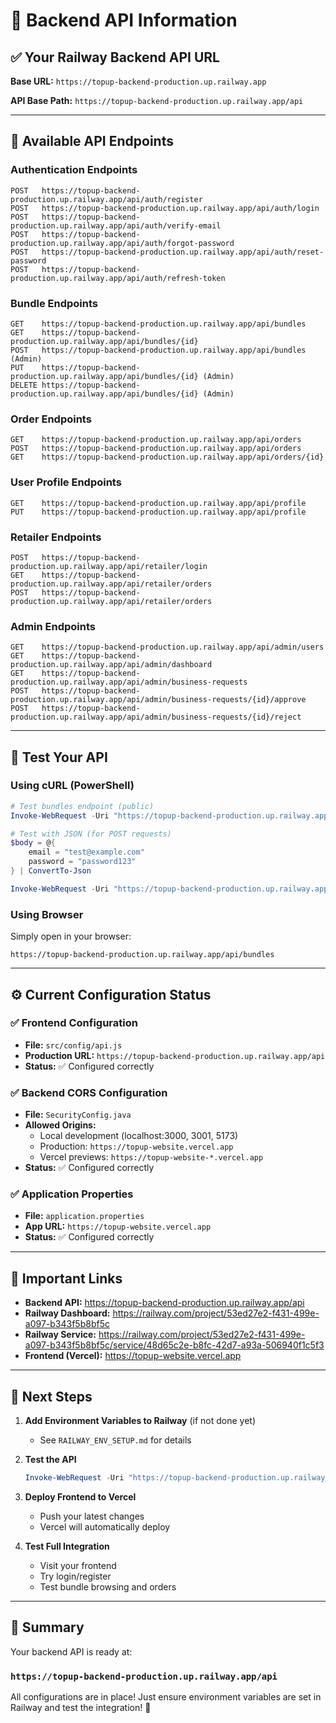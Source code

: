 # 🚀 Backend API Information

## ✅ Your Railway Backend API URL

**Base URL:** `https://topup-backend-production.up.railway.app`

**API Base Path:** `https://topup-backend-production.up.railway.app/api`

---

## 📡 Available API Endpoints

### Authentication Endpoints
```
POST   https://topup-backend-production.up.railway.app/api/auth/register
POST   https://topup-backend-production.up.railway.app/api/auth/login
POST   https://topup-backend-production.up.railway.app/api/auth/verify-email
POST   https://topup-backend-production.up.railway.app/api/auth/forgot-password
POST   https://topup-backend-production.up.railway.app/api/auth/reset-password
POST   https://topup-backend-production.up.railway.app/api/auth/refresh-token
```

### Bundle Endpoints
```
GET    https://topup-backend-production.up.railway.app/api/bundles
GET    https://topup-backend-production.up.railway.app/api/bundles/{id}
POST   https://topup-backend-production.up.railway.app/api/bundles (Admin)
PUT    https://topup-backend-production.up.railway.app/api/bundles/{id} (Admin)
DELETE https://topup-backend-production.up.railway.app/api/bundles/{id} (Admin)
```

### Order Endpoints
```
GET    https://topup-backend-production.up.railway.app/api/orders
POST   https://topup-backend-production.up.railway.app/api/orders
GET    https://topup-backend-production.up.railway.app/api/orders/{id}
```

### User Profile Endpoints
```
GET    https://topup-backend-production.up.railway.app/api/profile
PUT    https://topup-backend-production.up.railway.app/api/profile
```

### Retailer Endpoints
```
POST   https://topup-backend-production.up.railway.app/api/retailer/login
GET    https://topup-backend-production.up.railway.app/api/retailer/orders
POST   https://topup-backend-production.up.railway.app/api/retailer/orders
```

### Admin Endpoints
```
GET    https://topup-backend-production.up.railway.app/api/admin/users
GET    https://topup-backend-production.up.railway.app/api/admin/dashboard
GET    https://topup-backend-production.up.railway.app/api/admin/business-requests
POST   https://topup-backend-production.up.railway.app/api/admin/business-requests/{id}/approve
POST   https://topup-backend-production.up.railway.app/api/admin/business-requests/{id}/reject
```

---

## 🧪 Test Your API

### Using cURL (PowerShell)
```powershell
# Test bundles endpoint (public)
Invoke-WebRequest -Uri "https://topup-backend-production.up.railway.app/api/bundles" -Method GET

# Test with JSON (for POST requests)
$body = @{
    email = "test@example.com"
    password = "password123"
} | ConvertTo-Json

Invoke-WebRequest -Uri "https://topup-backend-production.up.railway.app/api/auth/login" -Method POST -Body $body -ContentType "application/json"
```

### Using Browser
Simply open in your browser:
```
https://topup-backend-production.up.railway.app/api/bundles
```

---

## ⚙️ Current Configuration Status

### ✅ Frontend Configuration
- **File:** `src/config/api.js`
- **Production URL:** `https://topup-backend-production.up.railway.app/api`
- **Status:** ✅ Configured correctly

### ✅ Backend CORS Configuration
- **File:** `SecurityConfig.java`
- **Allowed Origins:** 
  - Local development (localhost:3000, 3001, 5173)
  - Production: `https://topup-website.vercel.app`
  - Vercel previews: `https://topup-website-*.vercel.app`
- **Status:** ✅ Configured correctly

### ✅ Application Properties
- **File:** `application.properties`
- **App URL:** `https://topup-website.vercel.app`
- **Status:** ✅ Configured correctly

---

## 🔗 Important Links

- **Backend API:** https://topup-backend-production.up.railway.app/api
- **Railway Dashboard:** https://railway.com/project/53ed27e2-f431-499e-a097-b343f5b8bf5c
- **Railway Service:** https://railway.com/project/53ed27e2-f431-499e-a097-b343f5b8bf5c/service/48d65c2e-b8fc-42d7-a93a-506940f1c5f3
- **Frontend (Vercel):** https://topup-website.vercel.app

---

## 📝 Next Steps

1. **Add Environment Variables to Railway** (if not done yet)
   - See `RAILWAY_ENV_SETUP.md` for details

2. **Test the API**
   ```powershell
   Invoke-WebRequest -Uri "https://topup-backend-production.up.railway.app/api/bundles"
   ```

3. **Deploy Frontend to Vercel**
   - Push your latest changes
   - Vercel will automatically deploy

4. **Test Full Integration**
   - Visit your frontend
   - Try login/register
   - Test bundle browsing and orders

---

## 🎉 Summary

Your backend API is ready at:
### `https://topup-backend-production.up.railway.app/api`

All configurations are in place! Just ensure environment variables are set in Railway and test the integration! 🚀
